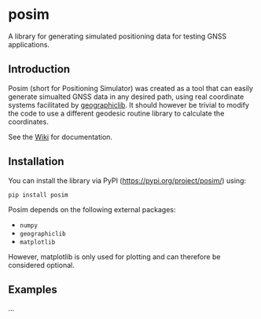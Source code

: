 # posim

A library for generating simulated positioning data for testing GNSS applications.

## Introduction

Posim (short for Positioning Simulator) was created as a tool that can easily generate simualted GNSS data in any desired path, using real coordinate systems facilitated by [geographiclib](https://geographiclib.sourceforge.io/html/python/). It should however be trivial to modify the code to use a different geodesic routine library to calculate the coordinates.

See the [Wiki](https://github.com/zrowland885/posim/wiki) for documentation.

## Installation

You can install the library via PyPI (https://pypi.org/project/posim/) using:

`pip install posim`

Posim depends on the following external packages:

- ``numpy``
- ``geographiclib``
- ``matplotlib``

However, matplotlib is only used for plotting and can therefore be considered optional.

## Examples

...
